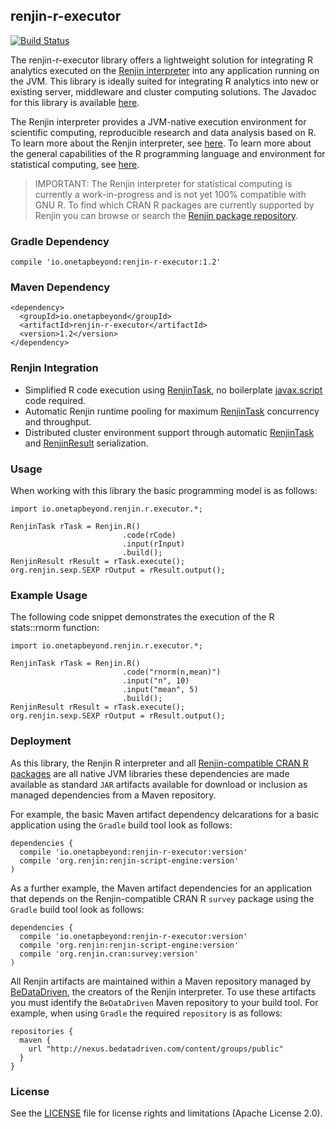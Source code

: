 ## renjin-r-executor

[![Build Status](https://travis-ci.org/onetapbeyond/renjin-r-executor.svg?branch=master)](https://travis-ci.org/onetapbeyond/renjin-r-executor)

The renjin-r-executor library offers a lightweight solution for integrating R analytics executed on the
[Renjin interpreter](http://www.renjin.org) into any application running on the JVM. This library is ideally suited for integrating R analytics into new or existing server, middleware and cluster computing solutions. The Javadoc for this library is available [here](http://www.javadoc.io/doc/io.onetapbeyond/renjin-r-executor/).

The Renjin interpreter provides a JVM-native execution environment for scientific computing, reproducible research and data analysis based on R. To learn more about the Renjin interpreter, see [here](http://www.renjin.org). To learn more about the general capabilities of the R programming language and environment for statistical computing, see [here](https://www.r-project.org/about.html).

> IMPORTANT:
> The Renjin interpreter for statistical computing is currently a
> work-in-progress and is not yet 100% compatible with GNU R. To find which
> CRAN R packages are currently supported by Renjin you can browse or search
> the [Renjin package repository](http://packages.renjin.org/).

### Gradle Dependency

```
compile 'io.onetapbeyond:renjin-r-executor:1.2'
```

### Maven Dependency

```
<dependency>
  <groupId>io.onetapbeyond</groupId>
  <artifactId>renjin-r-executor</artifactId>
  <version>1.2</version>
</dependency>
```

### Renjin Integration

- Simplified R code execution using [RenjinTask](http://www.javadoc.io/doc/io.onetapbeyond/renjin-r-executor/), no boilerplate [javax.script](http://docs.oracle.com/javase/8/docs/api/javax/script/package-summary.html) code required.
- Automatic Renjin runtime pooling for maximum [RenjinTask](http://www.javadoc.io/doc/io.onetapbeyond/renjin-r-executor/) concurrency and throughput.
- Distributed cluster environment support through automatic [RenjinTask](http://www.javadoc.io/doc/io.onetapbeyond/renjin-r-executor/) and [RenjinResult](http://www.javadoc.io/doc/io.onetapbeyond/renjin-r-executor/) serialization.


### Usage

When working with this library the basic programming model is as follows:

```
import io.onetapbeyond.renjin.r.executor.*;

RenjinTask rTask = Renjin.R()
                         .code(rCode)
                         .input(rInput)
                         .build();
RenjinResult rResult = rTask.execute();
org.renjin.sexp.SEXP rOutput = rResult.output();
```

### Example Usage

The following code snippet demonstrates the execution of the R stats::rnorm function:

```
import io.onetapbeyond.renjin.r.executor.*;

RenjinTask rTask = Renjin.R()
                         .code("rnorm(n,mean)")
                         .input("n", 10)
                         .input("mean", 5)
                         .build();
RenjinResult rResult = rTask.execute();
org.renjin.sexp.SEXP rOutput = rResult.output();
```

### Deployment

As this library, the Renjin R interpreter and all
[Renjin-compatible CRAN R packages](http://packages.renjin.org/) are all
native JVM libraries these dependencies are made available as standard
`JAR` artifacts available for download or inclusion as managed
dependencies from a Maven repository.

For example, the basic Maven artifact dependency delcarations for a 
basic application using the `Gradle` build tool look as follows:

```
dependencies {
  compile 'io.onetapbeyond:renjin-r-executor:version'
  compile 'org.renjin:renjin-script-engine:version'
)
```

As a further example, the Maven artifact dependencies for an application
that depends on the Renjin-compatible CRAN R `survey` package using the
`Gradle` build tool look as follows:

```
dependencies {
  compile 'io.onetapbeyond:renjin-r-executor:version'
  compile 'org.renjin:renjin-script-engine:version'
  compile 'org.renjin.cran:survey:version'
)
```

All Renjin artifacts are maintained within a Maven repository
managed by [BeDataDriven](http://www.bedatadriven.com), the creators
of the Renjin interpreter. To use these artifacts you must identify
the `BeDataDriven` Maven repository to your build tool. For example,
when using `Gradle` the required `repository` is as follows:

```
repositories {
  maven {
    url "http://nexus.bedatadriven.com/content/groups/public"
  }
}
```

### License

See the [LICENSE](LICENSE) file for license rights and limitations (Apache License 2.0).
